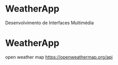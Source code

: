 # WeatherApp

Desenvolvimento de Interfaces Multimédia

# WeatherApp

open weather map
https://openweathermap.org/api
